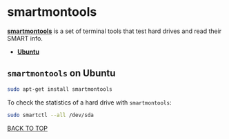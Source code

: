 smartmontools
=============
[**smartmontools**](https://help.ubuntu.com/community/Smartmontools) is a set of terminal tools that test hard drives and read their SMART info.

* [**Ubuntu**](#smartmontools-on-ubuntu)

## `smartmontools` on Ubuntu
```sh
sudo apt-get install smartmontools
```

To check the statistics of a hard drive with `smartmontools`:
```sh
sudo smartctl --all /dev/sda
```
[BACK TO TOP](https://github.com/ctrl-alt-del/devenv)
